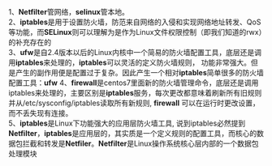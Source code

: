 1、**Netfilter**管网络，**selinux**管本地。  
2、**iptables**是用于设置防火墙，防范来自网络的入侵和实现网络地址转发、QoS等功能，而**SELinux**则可以理解为是作为Linux文件权限控制（即我们知道的rwx）的补充存在的  
3、**ufw**是自2.4版本以后的Linux内核中一个简易的防火墙配置工具，底层还是调用**iptables**来处理的，**iptables**可以灵活的定义防火墙规则， 功能非常强大。但是产生的副作用便是配置过于复杂。因此产生一个相对**iptables**简单很多的防火墙配置工具：**ufw**
4、**firewall**是centos7里面新的防火墙管理命令，底层还是调用iptables来处理的，主要区别是**iptables**服务，每次更改都意味着刷新所有旧规则并从/etc/sysconfig/iptables读取所有新规则, **firewall** 可以在运行时更改设置，而不丢失现有连接。  
5、**iptables**是Linux下功能强大的应用层防火墙工具, 说到iptables必然提到**Netfilter**，**iptables**是应用层的，其实质是一个定义规则的配置工具，而核心的数据包拦截和转发是**Netfiler**。**Netfilter**是Linux操作系统核心层内部的一个数据包处理模块